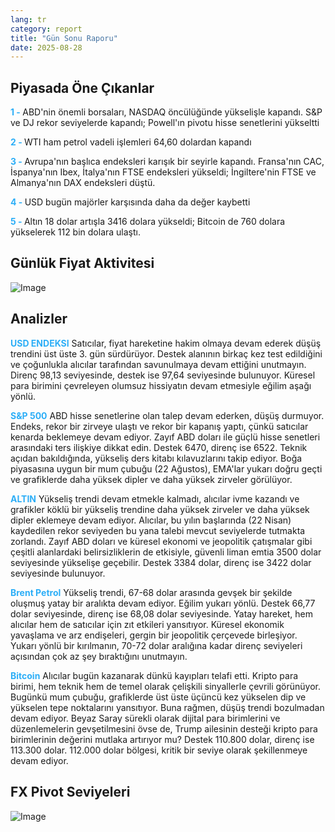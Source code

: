 ```yaml
---
lang: tr
category: report
title: "Gün Sonu Raporu"
date: 2025-08-28
---
```



<h2>Piyasada Öne Çıkanlar</h2>
<strong style="color: #2caef7;">1 - </strong> ABD'nin önemli borsaları, NASDAQ öncülüğünde yükselişle kapandı. S&P ve DJ rekor seviyelerde kapandı; Powell'ın pivotu hisse senetlerini yükseltti

<strong style="color: #2caef7;">2 - </strong> WTI ham petrol vadeli işlemleri 64,60 dolardan kapandı

<strong style="color: #2caef7;">3 - </strong> Avrupa'nın başlıca endeksleri karışık bir seyirle kapandı. Fransa'nın CAC, İspanya'nın Ibex, İtalya'nın FTSE endeksleri yükseldi; İngiltere'nin FTSE ve Almanya'nın DAX endeksleri düştü.

<strong style="color: #2caef7;">4 - </strong> USD bugün majörler karşısında daha da değer kaybetti

<strong style="color: #2caef7;">5 - </strong> Altın 18 dolar artışla 3416 dolara yükseldi; Bitcoin de 760 dolara yükselerek 112 bin dolara ulaştı.




<h2>Günlük Fiyat Aktivitesi</h2>
<img src="https://markleighedu.github.io/img/Aug-2025/28-Aug-2025/price.jpg" alt="Image"/>

<h2>Analizler</h2>
<strong style="color: #2caef7;">USD ENDEKSI</strong> Satıcılar, fiyat hareketine hakim olmaya devam ederek düşüş trendini üst üste 3. gün sürdürüyor. Destek alanının birkaç kez test edildiğini ve çoğunlukla alıcılar tarafından savunulmaya devam ettiğini unutmayın. Direnç 98,13 seviyesinde, destek ise 97,64 seviyesinde bulunuyor. Küresel para birimini çevreleyen olumsuz hissiyatın devam etmesiyle eğilim aşağı yönlü.

<strong style="color: #2caef7;">S&P 500</strong> ABD hisse senetlerine olan talep devam ederken, düşüş durmuyor. Endeks, rekor bir zirveye ulaştı ve rekor bir kapanış yaptı, çünkü satıcılar kenarda beklemeye devam ediyor. Zayıf ABD doları ile güçlü hisse senetleri arasındaki ters ilişkiye dikkat edin. Destek 6470, direnç ise 6522. Teknik açıdan bakıldığında, yükseliş ders kitabı kılavuzlarını takip ediyor. Boğa piyasasına uygun bir mum çubuğu (22 Ağustos), EMA'lar yukarı doğru geçti ve grafiklerde daha yüksek dipler ve daha yüksek zirveler görülüyor.

<strong style="color: #2caef7;">ALTIN</strong> Yükseliş trendi devam etmekle kalmadı, alıcılar ivme kazandı ve grafikler köklü bir yükseliş trendine daha yüksek zirveler ve daha yüksek dipler eklemeye devam ediyor. Alıcılar, bu yılın başlarında (22 Nisan) kaydedilen rekor seviyeden bu yana talebi mevcut seviyelerde tutmakta zorlandı. Zayıf ABD doları ve küresel ekonomi ve jeopolitik çatışmalar gibi çeşitli alanlardaki belirsizliklerin de etkisiyle, güvenli liman emtia 3500 dolar seviyesinde yükselişe geçebilir. Destek 3384 dolar, direnç ise 3422 dolar seviyesinde bulunuyor.

<strong style="color: #2caef7;">Brent Petrol</strong> Yükseliş trendi, 67-68 dolar arasında gevşek bir şekilde oluşmuş yatay bir aralıkta devam ediyor. Eğilim yukarı yönlü. Destek 66,77 dolar seviyesinde, direnç ise 68,08 dolar seviyesinde. Yatay hareket, hem alıcılar hem de satıcılar için zıt etkileri yansıtıyor. Küresel ekonomik yavaşlama ve arz endişeleri, gergin bir jeopolitik çerçevede birleşiyor. Yukarı yönlü bir kırılmanın, 70-72 dolar aralığına kadar direnç seviyeleri açısından çok az şey bıraktığını unutmayın.

<strong style="color: #2caef7;">Bitcoin</strong> Alıcılar bugün kazanarak dünkü kayıpları telafi etti. Kripto para birimi, hem teknik hem de temel olarak çelişkili sinyallerle çevrili görünüyor. Bugünkü mum çubuğu, grafiklerde üst üste üçüncü kez yükselen dip ve yükselen tepe noktalarını yansıtıyor. Buna rağmen, düşüş trendi bozulmadan devam ediyor. Beyaz Saray sürekli olarak dijital para birimlerini ve düzenlemelerin gevşetilmesini övse de, Trump ailesinin desteği kripto para birimlerinin değerini mutlaka artırıyor mu? Destek 110.800 dolar, direnç ise 113.300 dolar. 112.000 dolar bölgesi, kritik bir seviye olarak şekillenmeye devam ediyor.



<h2>FX Pivot Seviyeleri</h2>
<img src="https://markleighedu.github.io/img/Aug-2025/28-Aug-2025/pivot.jpg" alt="Image"/>